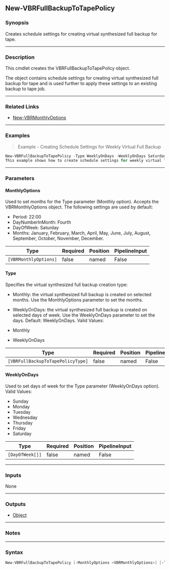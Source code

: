 New-VBRFullBackupToTapePolicy
-----------------------------

### Synopsis
Creates schedule settings for creating virtual synthesized full backup for tape.

---

### Description

This cmdlet creates the VBRFullBackupToTapePolicy object.

The object contains schedule settings for creating virtual synthesized full backup for tape and is used further to apply these settings to an existing backup to tape job.

---

### Related Links
* [New-VBRMonthlyOptions](New-VBRMonthlyOptions)

---

### Examples
> Example - Creating Schedule Settings for Weekly Virtual Full Backup

```PowerShell
New-VBRFullBackupToTapePolicy -Type WeeklyOnDays -WeeklyOnDays Saturday
This example shows how to create schedule settings for weekly virtual full backup scheduled to run on Saturdays.
```

---

### Parameters
#### **MonthlyOptions**
Used to set months for the Type parameter (Monthly option). Accepts the VBRMonthlyOptions object. The following settings are used by default:
* Period: 22:00
* DayNumberInMonth: Fourth
* DayOfWeek: Saturday
* Months: January, February, March, April, May, June, July, August, September, October, November, December.

|Type                 |Required|Position|PipelineInput|
|---------------------|--------|--------|-------------|
|`[VBRMonthlyOptions]`|false   |named   |False        |

#### **Type**
Specifies the virtual synthesized full backup creation type:
* Monthly: the virtual synthesized full backup is created on selected months. Use the MonthlyOptions parameter to set the months.
* WeeklyOnDays: the virtual synthesized full backup is created on selected days of week. Use the WeeklyOnDays parameter to set the days.
Default: WeeklyOnDays.
Valid Values:

* Monthly
* WeeklyOnDays

|Type                             |Required|Position|PipelineInput|
|---------------------------------|--------|--------|-------------|
|`[VBRFullBackupToTapePolicyType]`|false   |named   |False        |

#### **WeeklyOnDays**
Used to set days of week for the Type parameter (WeeklyOnDays option).
Valid Values:

* Sunday
* Monday
* Tuesday
* Wednesday
* Thursday
* Friday
* Saturday

|Type           |Required|Position|PipelineInput|
|---------------|--------|--------|-------------|
|`[DayOfWeek[]]`|false   |named   |False        |

---

### Inputs
None

---

### Outputs
* [Object](https://learn.microsoft.com/en-us/dotnet/api/System.Object)

---

### Notes

---

### Syntax
```PowerShell
New-VBRFullBackupToTapePolicy [-MonthlyOptions <VBRMonthlyOptions>] [-Type {Monthly | WeeklyOnDays}] [-WeeklyOnDays {Sunday | Monday | Tuesday | Wednesday | Thursday | Friday | Saturday}] [<CommonParameters>]
```
